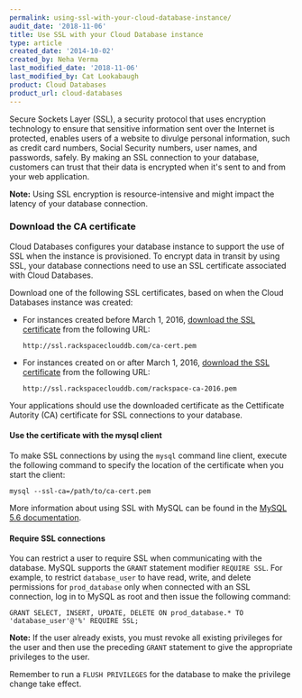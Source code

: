 ```yaml
---
permalink: using-ssl-with-your-cloud-database-instance/
audit_date: '2018-11-06'
title: Use SSL with your Cloud Database instance
type: article
created_date: '2014-10-02'
created_by: Neha Verma
last_modified_date: '2018-11-06'
last_modified_by: Cat Lookabaugh
product: Cloud Databases
product_url: cloud-databases
---
```


Secure Sockets Layer (SSL), a security protocol that uses encryption
technology to ensure that sensitive information sent over the Internet
is protected, enables users of a website to divulge personal
information, such as credit card numbers, Social Security numbers,
user names, and passwords, safely. By making an SSL connection to your database,
customers can trust that their data is encrypted when it's
sent to and from your web application.

**Note:** Using SSL encryption is resource-intensive and might impact
the latency of your database connection.

### Download the CA certificate

Cloud Databases configures your database instance to support the use of
SSL when the instance is provisioned. To encrypt data in transit by using
SSL, your database connections need to use an SSL certificate
associated with Cloud Databases.

Download one of the following SSL certificates, based on when the Cloud Databases instance was created:

-   For instances created before March 1, 2016, [download the SSL
certificate](http://ssl.rackspaceclouddb.com/ca-cert.pem) from the
following URL:

    `http://ssl.rackspaceclouddb.com/ca-cert.pem`
    
-   For instances created on or after March 1, 2016, [download the SSL
certificate](http://ssl.rackspaceclouddb.com/rackspace-ca-2016.pem) from the
following URL:

    `http://ssl.rackspaceclouddb.com/rackspace-ca-2016.pem`

Your applications should use the downloaded certificate as the Cettificate Autority (CA)
certificate for SSL connections to your database.

#### Use the certificate with the mysql client

To make SSL connections by using the `mysql` command line client, execute the following command to specify
the location of the certificate when you start the client:

    mysql --ssl-ca=/path/to/ca-cert.pem

More information about using SSL with MySQL can be found in the [MySQL
5.6 documentation](http://dev.mysql.com/doc/refman/5.6/en/using-ssl-connections.html).

#### Require SSL connections

You can restrict a user to require SSL when
communicating with the database. MySQL supports the `GRANT` statement
modifier `REQUIRE SSL`. For example, to restrict `database_user` to have
read, write, and delete permissions for `prod_database` only when
connected with an SSL connection, log in to MySQL as root and then issue
the following command:

    GRANT SELECT, INSERT, UPDATE, DELETE ON prod_database.* TO 'database_user'@'%' REQUIRE SSL;

**Note:** If the user already exists, you must revoke all existing
privileges for the user and then use the preceding `GRANT` statement to
give the appropriate privileges to the user.

Remember to run a `FLUSH PRIVILEGES` for the database to make the
privilege change take effect.
